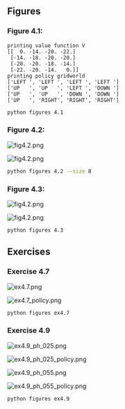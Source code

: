## Figures

### Figure 4.1:

```
printing value function V
[[  0. -14. -20. -22.]
 [-14. -18. -20. -20.]
 [-20. -20. -18. -14.]
 [-22. -20. -14.   0.]]
printing policy gridworld
['LEFT ', 'LEFT ', 'LEFT ', 'LEFT ']
['UP   ', 'UP   ', 'LEFT ', 'DOWN ']
['UP   ', 'UP   ', 'DOWN ', 'DOWN ']
['UP   ', 'RIGHT', 'RIGHT', 'RIGHT']
```

```bash
python figures 4.1
```

### Figure 4.2:

![fig4.2.png](plots/fig4.2.png)

![fig4.2.png](plots/fig4.2_policy.png)

```bash
python figures 4.2 --size 8
```

### Figure 4.3:

![fig4.2.png](plots/fig4.3.png)

![fig4.2.png](plots/fig4.3_policy.png)

```bash
python figures 4.3
```

## Exercises

### Exercise 4.7

![ex4.7.png](plots/ex4.7.png)

![ex4.7_policy.png](plots/ex4.7_policy.png)

```bash
python figures ex4.7
```

### Exercise 4.9

![ex4.9_ph_025.png](plots/ex4.9_ph_025.png)

![ex4.9_ph_025_policy.png](plots/ex4.9_ph_025_policy.png)

![ex4.9_ph_055.png](plots/ex4.9_ph_055.png)

![ex4.9_ph_055_policy.png](plots/ex4.9_ph_055_policy.png)

```bash
python figures ex4.9
```
